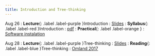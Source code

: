 ```yaml
---
title: Introduction and Tree-thinking
---
```


Aug 26
: **Lecture**{: .label .label-purple }Introduction
  : [Slides](#)
: **Syllabus**{: .label .label-red }Introduction
  : [pdf](#)
: **Practical**{: .label .label-orange }
  : [Software instalation](../practicals/software)

Aug 28
: **Lecture**{: .label .label-purple }Tree-thinking
  : [Slides](#)
: **Reading**{: .label .label-blue }Tree-thinking
    : [Omland 2017 ](https://roszenil.github.io/BIO508-Evolution/reads/Omland_2017_InterpretationPhylo.pdf)
